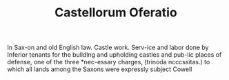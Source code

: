 ---
title: Castellorum Oferatio
letter: C
permalink: "/definitions/bld-castellorum-oferatio.html"
body: In Sax-on and old English law. Castle work. Serv-ice and labor done by Inferior
  tenants for the bulldlng and upholding castles and pub-lic places of defense, one
  of the three *nec-essary charges, (trinoda ncccssitas.) to which all lands among
  the Saxons were expressly subject Cowell
published_at: '2018-07-07'
source: Black's Law Dictionary 2nd Ed (1910)
layout: post
---